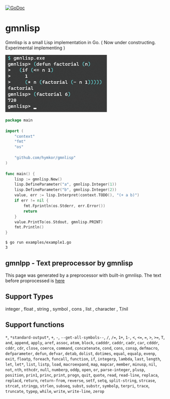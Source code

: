 [![GoDoc](https://godoc.org/github.com/hymkor/gmnlisp?status.svg)](https://godoc.org/github.com/hymkor/gmnlisp)

gmnlisp
=======

Gmnlisp is a small Lisp implementation in Go.
( Now under constructing. Experimental implementing )

![Example image](factorial.png)

```go
package main

import (
    "context"
    "fmt"
    "os"

    "github.com/hymkor/gmnlisp"
)

func main() {
    lisp := gmnlisp.New()
    lisp.DefineParameter("a", gmnlisp.Integer(1))
    lisp.DefineParameter("b", gmnlisp.Integer(2))
    value, err := lisp.Interpret(context.TODO(), "(+ a b)")
    if err != nil {
        fmt.Fprintln(os.Stderr, err.Error())
        return
    }
    value.PrintTo(os.Stdout, gmnlisp.PRINT)
    fmt.Println()
}
```

```
$ go run examples/example1.go
3
```

gmnlpp - Text preprocessor by gmnlisp
-------------------------------------

This page was generated by a preprocessor with built-in gmnlisp.
The text before proprocessed is [here](https://github.com/hymkor/gmnlisp/blob/master/_README.md)

Support Types
-------------

integer , float , string , symbol , cons , list , character , T/nil

Support functions
-----------------

`*`, <!--
--> `*standard-output*`, <!--
--> `+`, <!--
--> `-`, <!--
--> `--get-all-symbols--`, <!--
--> `/`, <!--
--> `/=`, <!--
--> `1+`, <!--
--> `1-`, <!--
--> `<`, <!--
--> `<=`, <!--
--> `=`, <!--
--> `>`, <!--
--> `>=`, <!--
--> `T`, <!--
--> `and`, <!--
--> `append`, <!--
--> `apply`, <!--
--> `aref`, <!--
--> `assoc`, <!--
--> `atom`, <!--
--> `block`, <!--
--> `cadddr`, <!--
--> `caddr`, <!--
--> `cadr`, <!--
--> `car`, <!--
--> `cdddr`, <!--
--> `cddr`, <!--
--> `cdr`, <!--
--> `close`, <!--
--> `coerce`, <!--
--> `command`, <!--
--> `concatenate`, <!--
--> `cond`, <!--
--> `cons`, <!--
--> `consp`, <!--
--> `defmacro`, <!--
--> `defparameter`, <!--
--> `defun`, <!--
--> `defvar`, <!--
--> `detab`, <!--
--> `dolist`, <!--
--> `dotimes`, <!--
--> `equal`, <!--
--> `equalp`, <!--
--> `evenp`, <!--
--> `exit`, <!--
--> `floatp`, <!--
--> `foreach`, <!--
--> `funcall`, <!--
--> `function`, <!--
--> `if`, <!--
--> `integerp`, <!--
--> `lambda`, <!--
--> `last`, <!--
--> `length`, <!--
--> `let`, <!--
--> `let*`, <!--
--> `list`, <!--
--> `listp`, <!--
--> `load`, <!--
--> `macroexpand`, <!--
--> `map`, <!--
--> `mapcar`, <!--
--> `member`, <!--
--> `minusp`, <!--
--> `nil`, <!--
--> `not`, <!--
--> `nth`, <!--
--> `nthcdr`, <!--
--> `null`, <!--
--> `numberp`, <!--
--> `oddp`, <!--
--> `open`, <!--
--> `or`, <!--
--> `parse-integer`, <!--
--> `plusp`, <!--
--> `position`, <!--
--> `prin1`, <!--
--> `princ`, <!--
--> `print`, <!--
--> `progn`, <!--
--> `quit`, <!--
--> `quote`, <!--
--> `read`, <!--
--> `read-line`, <!--
--> `replaca`, <!--
--> `replacd`, <!--
--> `return`, <!--
--> `return-from`, <!--
--> `reverse`, <!--
--> `setf`, <!--
--> `setq`, <!--
--> `split-string`, <!--
--> `strcase`, <!--
--> `strcat`, <!--
--> `stringp`, <!--
--> `strlen`, <!--
--> `subseq`, <!--
--> `subst`, <!--
--> `substr`, <!--
--> `symbolp`, <!--
--> `terpri`, <!--
--> `trace`, <!--
--> `truncate`, <!--
--> `typep`, <!--
--> `while`, <!--
--> `write`, <!--
--> `write-line`, <!--
--> `zerop`
